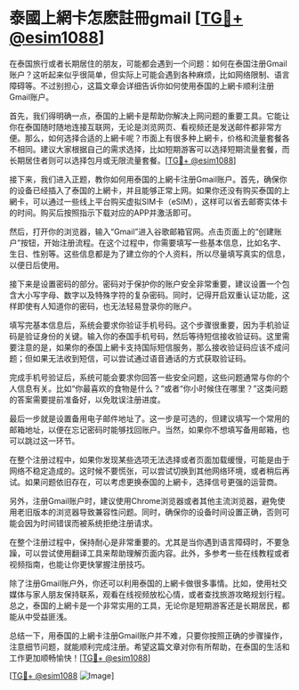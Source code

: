 # 泰國上網卡怎麽註冊gmail [[TG💪+ @esim1088](https://t.me/s/esim1088)]

在泰国旅行或者长期居住的朋友，可能都会遇到一个问题：如何在泰国注册Gmail账户？这听起来似乎很简单，但实际上可能会遇到各种麻烦，比如网络限制、语言障碍等。不过别担心，这篇文章会详细告诉你如何使用泰国的上網卡顺利注册Gmail账户。

首先，我们得明确一点，泰国的上網卡是帮助你解决上网问题的重要工具。它能让你在泰国随时随地连接互联网，无论是浏览网页、看视频还是发送邮件都非常方便。那么，如何选择合适的上網卡呢？市面上有很多种上網卡，价格和流量套餐各不相同。建议大家根据自己的需求选择，比如短期游客可以选择短期流量套餐，而长期居住者则可以选择包月或无限流量套餐。[[TG💪+ @esim1088](https://t.me/s/esim1088)]

接下来，我们进入正题，教你如何用泰国的上網卡注册Gmail账户。首先，确保你的设备已经插入了泰国的上網卡，并且能够正常上网。如果你还没有购买泰国的上網卡，可以通过一些线上平台购买虚拟SIM卡（eSIM），这样可以省去邮寄实体卡的时间。购买后按照指示下载对应的APP并激活即可。

然后，打开你的浏览器，输入“Gmail”进入谷歌邮箱官网。点击页面上的“创建账户”按钮，开始注册流程。在这个过程中，你需要填写一些基本信息，比如名字、生日、性别等。这些信息都是为了建立你的个人资料，所以尽量填写真实的信息，以便日后使用。

接下来是设置密码的部分。密码对于保护你的账户安全非常重要，建议设置一个包含大小写字母、数字以及特殊字符的复杂密码。同时，记得开启双重认证功能，这样即使有人知道你的密码，也无法轻易登录你的账户。

填写完基本信息后，系统会要求你验证手机号码。这个步骤很重要，因为手机验证码是验证身份的关键。输入你的泰国手机号码，然后等待短信接收验证码。这里需要注意的是，如果你的泰国上網卡支持国际短信服务，那么接收验证码应该不成问题；但如果无法收到短信，可以尝试通过语音通话的方式获取验证码。

完成手机号验证后，系统可能会要求你回答一些安全问题，这些问题通常与你的个人信息有关。比如“你最喜欢的食物是什么？”或者“你小时候住在哪里？”这类问题的答案需要提前准备好，以免耽误注册进度。

最后一步就是设置备用电子邮件地址了。这一步是可选的，但建议填写一个常用的邮箱地址，以便在忘记密码时能够找回账户。当然，如果你不想填写备用邮箱，也可以跳过这一环节。

在整个注册过程中，如果你发现某些选项无法选择或者页面加载缓慢，可能是由于网络不稳定造成的。这时候不要慌张，可以尝试切换到其他网络环境，或者稍后再试。如果问题依旧存在，可以考虑更换泰国的上網卡，选择信号更强的运营商。

另外，注册Gmail账户时，建议使用Chrome浏览器或者其他主流浏览器，避免使用老旧版本的浏览器导致兼容性问题。同时，确保你的设备时间设置正确，否则可能会因为时间错误而被系统拒绝注册请求。

在整个注册过程中，保持耐心是非常重要的。尤其是当你遇到语言障碍时，不要急躁，可以尝试使用翻译工具来帮助理解页面内容。此外，多参考一些在线教程或者视频指南，也能让你更快掌握注册技巧。

除了注册Gmail账户外，你还可以利用泰国的上網卡做很多事情。比如，使用社交媒体与家人朋友保持联系，观看在线视频放松心情，或者查找旅游攻略规划行程。总之，泰国的上網卡是一个非常实用的工具，无论你是短期游客还是长期居民，都能从中受益匪浅。

总结一下，用泰国的上網卡注册Gmail账户并不难，只要你按照正确的步骤操作，注意细节问题，就能顺利完成注册。希望这篇文章对你有所帮助，在泰国的生活和工作更加顺畅愉快！[[TG💪+ @esim1088](https://t.me/s/esim1088)]

[[TG💪+ @esim1088](https://t.me/s/esim1088) ![Image](https://i.postimg.cc/4NQfJmqS/Snipaste-2025-05-13-00-14-12.png)]
